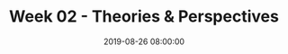 ---
layout: single_presentation
name: week-02-theories-perspectives.md
title: "Week 02 - Theories & Perspectives"
date:  2019-08-26 08:00:00
presentation_id: Cn2HDK
permalink: /presentations/Cn2HDK/
redirect_from:
  - /presentations/Cn2HDK/week-02-theories-perspectives
slides: 
  - slide_name: deck-3497-large-0.jpeg
    slide_text: >
      Perspectives, Frameworks, & Theories Commonly Used in Social Work Jacob Campbell, LICSW Heritage University Fall 2019 SOWK 486: Theories of Practice I

  - slide_name: deck-3497-large-1.jpeg
    slide_text: >
      Agenda • Perspectives, theories, and frameworks • Systems theory • Ecological perspective • Strengths perspective • Solution focused brief therapy Jacob Campbell, LICSW Heritage University SOWK 486 Fall 2019

  - slide_name: deck-3497-large-2.jpeg
    slide_text: >
      Perspectives vs Theories & Frameworks + Jacob Campbell, LICSW Heritage University SOWK 486 Fall 2019

  - slide_name: deck-3497-large-3.jpeg
    slide_text: >
      Systems Theory Input System Output Equifinality Pressure Homeostasis Jacob Campbell, LICSW Heritage University Pressure SOWK 486 Fall 2019

  - slide_name: deck-3497-large-4.jpeg
    slide_text: >
      Systems Theory Macro Micro Mezzo Jacob Campbell, LICSW Heritage University SOWK 486 Fall 2019

  - slide_name: deck-3497-large-5.jpeg
    slide_text: >
      Energy Adaptation Transactions Interdependence Interface Person Ecological Perspective Coping Environment Jacob Campbell, LICSW Heritage University SOWK 486 Fall 2019

  - slide_name: deck-3497-large-6.jpeg
    slide_text: >
      Ecological Perspective Macro Micro Mezzo Jacob Campbell, LICSW Heritage University SOWK 486 Fall 2019

  - slide_name: deck-3497-large-7.jpeg
    slide_text: >
      Strengths Perspective Implementing Strengths Perspective Don’t take no for an answer Help correct the effects of being labeled Take advantage of the considerable resources of culture and ethnicity Focus of Attention What people learn as they struggle Personal qualities and virtues Talents that people have Cultural and family rituals, beliefs, stories and lore Normalize Dreams and hopes Possibility, solution and strengths focus The community Jacob Campbell, LICSW Heritage University Spirituality / Faith SOWK 486 Fall 2019

  - slide_name: deck-3497-large-8.jpeg
    slide_text: >
      Strengths Perspective Types of Questions Survival questions Support questions Exception questions Esteem questions Jacob Campbell, LICSW Heritage University SOWK 486 Fall 2019

  - slide_name: deck-3497-large-9.jpeg
    slide_text: >
      Strengths Perspective Jacob Campbell, LICSW Heritage University SOWK 486 Fall 2019

  - slide_name: deck-3497-large-10.jpeg
    slide_text: >
      Solution Focused Brief Therapy Search for Solutions, not Admire the Problem

  - slide_name: deck-3497-large-11.jpeg
    slide_text: >
      Solution Focused Brief Therapy Tenants • If it’s not broken, don’t fix it • Look for exceptions • Asking questions rather than telling clients what to do • Future is negotiated and created • Complements Jacob Campbell, LICSW Heritage University • Gentle nudging to do more of what is working • Change is constant and inevitable • The solution is not always directly related to the problem SOWK 486 Fall 2019

  - slide_name: deck-3497-large-12.jpeg
    slide_text: >
      Solution Focused Brief Therapy Interventions Not knowing Complementing strengths Scaling questions Exception questions Coping questions Miracle question Jacob Campbell, LICSW Heritage University SOWK 486 Fall 2019

  - slide_name: deck-3497-large-13.jpeg
    slide_text: >
      Solution Focused Brief Therapy Interventions Not knowing Complementing strengths Scaling questions Exception questions Coping questions Miracle question Jacob Campbell, LICSW Heritage University Clients experts General attitude communicating an abundant, genuine curiosity Micro practice skills SOWK 486 Fall 2019

  - slide_name: deck-3497-large-14.jpeg
    slide_text: >
      Solution Focused Brief Therapy Interventions Not knowing Complementing strengths Scaling questions Exception questions Coping questions Strengths perspective Building rapport and giving hope Direct complements: positive evaluation or reaction Indirect complements: a question implying something positive Miracle question Jacob Campbell, LICSW Heritage University SOWK 486 Fall 2019

  - slide_name: deck-3497-large-15.jpeg
    slide_text: >
      Solution Focused Brief Therapy Interventions Not knowing Complementing strengths Scaling questions Exception questions Coping questions Motivation, hopefulness, depression, confidence, progress… Techniques for follow-up Miracle question Jacob Campbell, LICSW Heritage University SOWK 486 Fall 2019

  - slide_name: deck-3497-large-16.jpeg
    slide_text: >
      Solution Focused Brief Therapy Not knowing Complementing strengths Interventions Problem description vs. exceptions Scaling questions Exception questions Coping questions Miracle question Jacob Campbell, LICSW Heritage University Increase awareness of current/past successes Turning past solutions into present solutions Finding out specifics SOWK 486 Fall 2019

  - slide_name: deck-3497-large-17.jpeg
    slide_text: >
      Solution Focused Brief Therapy Interventions Not knowing Complementing strengths Scaling questions Exception questions Coping questions Tailored to help client from feeling overwhelmed A method for exploring exceptions Miracle question Jacob Campbell, LICSW Heritage University SOWK 486 Fall 2019

  - slide_name: deck-3497-large-18.jpeg
    slide_text: >
      Solution Focused Brief Therapy Interventions Not knowing Complementing strengths Scaling questions Exception questions Amplifying what the client wants Formatting the question Coping questions Concrete, behavioral, measurable terms Miracle question Realistic terms Jacob Campbell, LICSW Heritage University SOWK 486 Fall 2019

presentation_description: >
  <p>Week 02 for SOWK 486. We are reviewing the idea of theories and perspectives by diving into some specific examples, including:</p>
  <ul>
  <li>Perspectives, theories, and frameworks</li>
  <li>Systems theory</li>
  <li>Ecological perspective</li>
  <li>Strengths perspective</li>
  <li>Solution focused brief therapy</li>
  </ul>
  
downloadable_slides: deck-3497.pdf
slides_count: 19
header:
  teaser: deck-3497-thumb-0.jpeg
presentation_video:
location: "Heritage University"
tags:
  - Heritage University
  - BASW Program
  - SOWK 486w
---